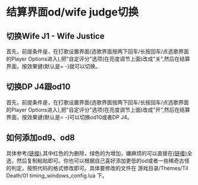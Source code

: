 # 结算界面od/wife judge切换

## 切换Wife J1 - Wife Justice

首先，前提条件是，在打歌设置界面(选歌界面按两下回车/长按回车/点选歌界面的Player Options进入),把"自定评分"选项(在亮度调节上面)改成"关",然后在结算界面，按效果键(默认是= -)就可以切换。

## 切换DP J4跟od10

首先，前提条件是，在打歌设置界面(选歌界面按两下回车/长按回车/点选歌界面的Player Options进入),把"自定评分"选项(在亮度调节上面)改成"开",然后在结算界面，按效果键(默认是= -)可以切换od10或者DP J4。

## 如何添加od9、od8

具体参考[(链接)](https://github.com/etternagame/etterna/pull/308/commits/895ef05cae7de970bfda38f8bb1dff39728112ce),其中红色的为删除，绿色的为增加，嫌麻烦的可以直接在[(链接)](https://raw.githubusercontent.com/xNihil0/etterna/895ef05cae7de970bfda38f8bb1dff39728112ce/Themes/Til%20Death/Scripts/01%20timing_windows_config.lua)全选，然后复制粘贴即可。你也可以根据自己喜好添加更低的od或者一些稀奇古怪的判定，按照代码的格式修改即可。具体要修改的文件在 游戏目录/Themes/Til Death/01 timing_windows_config.lua 下。